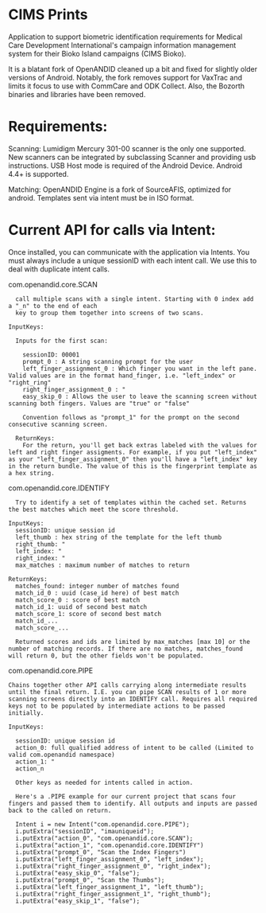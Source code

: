 # CIMS Prints

Application to support biometric identification requirements for Medical Care Development
International's campaign information management system for their Bioko Island campaigns (CIMS Bioko).

It is a blatant fork of OpenANDID cleaned up a bit and fixed for slightly older versions of Android.
Notably, the fork removes support for VaxTrac and limits it focus to use with CommCare and ODK Collect.
Also, the Bozorth binaries and libraries have been removed.

# Requirements:

  Scanning:
    Lumidigm Mercury 301-00 scanner is the only one supported. New scanners can be integrated by
    subclassing Scanner and providing usb instructions. USB Host mode is required of the Android
    Device. Android 4.4+ is supported.
  
  Matching:
    OpenANDID Engine is a fork of SourceAFIS, optimized for android. Templates sent via intent must
    be in ISO format.

# Current API for calls via Intent:
  
  Once installed, you can communicate with the application via Intents. You must always include a
  unique sessionID with each intent call. We use this to deal with duplicate intent calls.
  
  com.openandid.core.SCAN
  
      call multiple scans with a single intent. Starting with 0 index add a "_n" to the end of each
      key to group them together into screens of two scans.
    
    InputKeys:
    
      Inputs for the first scan:
      
        sessionID: 00001
        prompt_0 : A string scanning prompt for the user
        left_finger_assignment_0 : Which finger you want in the left pane. Valid values are in the format hand_finger, i.e. "left_index" or "right_ring"
        right_finger_assignment_0 : "
        easy_skip_0 : Allows the user to leave the scanning screen without scanning both fingers. Values are "true" or "false"
        
        Convention follows as "prompt_1" for the prompt on the second consecutive scanning screen.
      
      ReturnKeys:
        For the return, you'll get back extras labeled with the values for left and right finger assigments. For example, if you put "left_index" as your "left_finger_assignment_0" then you'll have a "left_index" key in the return bundle. The value of this is the fingerprint template as a hex string.


  com.openandid.core.IDENTIFY

      Try to identify a set of templates within the cached set. Returns the best matches which meet the score threshold.
    
    InputKeys:
      sessionID: unique session id
      left_thumb : hex string of the template for the left thumb
      right_thumb: "
      left_index: "
      right_index: "
      max_matches : maximum number of matches to return 
    
    ReturnKeys:
      matches_found: integer number of matches found
      match_id_0 : uuid (case_id here) of best match
      match_score_0 : score of best match
      match_id_1: uuid of second best match
      match_score_1: score of second best match
      match_id_...
      match_score_...
      
      Returned scores and ids are limited by max_matches [max 10] or the number of matching records. If there are no matches, matches_found will return 0, but the other fields won't be populated.


  com.openandid.core.PIPE

    Chains together other API calls carrying along intermediate results until the final return. I.E. you can pipe SCAN results of 1 or more scanning screens directly into an IDENTIFY call. Requires all required keys not to be populated by intermediate actions to be passed initially.
  
    InputKeys:
    
      sessionID: unique session id
      action_0: full qualified address of intent to be called (Limited to valid com.openandid namespace)
      action_1: "
      action_n
      
      Other keys as needed for intents called in action.
      
      Here's a .PIPE example for our current project that scans four fingers and passed them to identify. All outputs and inputs are passed back to the called on return.
      
      Intent i = new Intent("com.openandid.core.PIPE");
      i.putExtra("sessionID", "imauniqueid");
      i.putExtra("action_0", "com.openandid.core.SCAN");
      i.putExtra("action_1", "com.openandid.core.IDENTIFY")
      i.putExtra("prompt_0", "Scan the Index Fingers")
      i.putExtra("left_finger_assignment_0", "left_index");
      i.putExtra("right_finger_assignment_0", "right_index");
      i.putExtra("easy_skip_0", "false");
      i.putExtra("prompt_0", "Scan the Thumbs");
      i.putExtra("left_finger_assignment_1", "left_thumb");
      i.putExtra("right_finger_assignment_1", "right_thumb");
      i.putExtra("easy_skip_1", "false");



